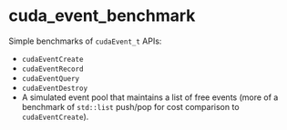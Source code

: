 # cuda_event_benchmark

Simple benchmarks of `cudaEvent_t` APIs:

 - `cudaEventCreate`
 - `cudaEventRecord`
 - `cudaEventQuery`
 - `cudaEventDestroy`
 - A simulated event pool that maintains a list of free events (more of a benchmark of `std::list` push/pop for cost comparison to `cudaEventCreate`).
